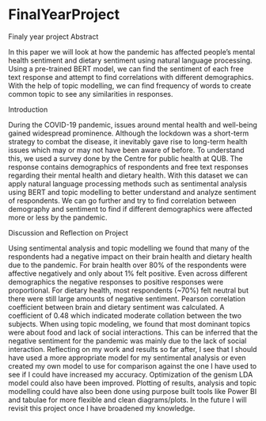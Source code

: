 # FinalYearProject
Finaly year project
Abstract


In this paper we will look at how the pandemic has affected people’s mental health sentiment and dietary sentiment using natural language processing. Using a pre-trained BERT model, we can find the sentiment of each free text response and attempt to find correlations with different demographics. With the help of topic modelling, we can find frequency of words to create common topic to see any similarities in responses.


Introduction


During the COVID-19 pandemic, issues around mental health and well-being gained widespread prominence. Although the lockdown was a short-term strategy to combat the disease, it inevitably gave rise to long-term health issues which may or may not have been aware of before. To understand this, we used a survey done by the Centre for public health at QUB. The response contains demographics of respondents and free text responses regarding their mental health and dietary health. With this dataset we can apply natural language processing methods such as sentimental analysis using BERT and topic modelling to better understand and analyze sentiment of respondents. We can go further and try to find correlation between demography and sentiment to find if different demographics were affected more or less by the pandemic. 


Discussion and Reflection on Project


Using sentimental analysis and topic modelling we found that many of the respondents had a negative impact on their brain health and dietary health due to the pandemic. For brain health over 80% of the respondents were affective negatively and only about 1% felt positive. Even across different demographics the negative responses to positive responses were proportional. For dietary health, most respondents (~70%) felt neutral but there were still large amounts of negative sentiment. Pearson correlation coefficient between brain and dietary sentiment was calculated. A coefficient of 0.48 which indicated moderate collation between the two subjects. When using topic modeling, we found that most dominant topics were about food and lack of social interactions. This can be inferred that the negative sentiment for the pandemic was mainly due to the lack of social interaction. Reflecting on my work and results so far after, I see that I should have used a more appropriate model for my sentimental analysis or even created my own model to use for comparison against the one I have used to see if I could have increased my accuracy. Optimization of the genism LDA model could also have been improved. Plotting of results, analysis and topic modelling could have also been done using purpose built tools like Power BI and tabulae for more flexible and clean diagrams/plots. In the future I will revisit this project once I have broadened my knowledge.
